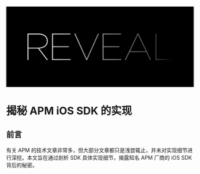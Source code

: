 <p align="center">

<img src="Images/banner.jpg" alt="Reveal" title="Reveal"/>

</p>

# 揭秘 APM iOS SDK 的实现

## 前言

有关 APM 的技术文章非常多，但大部分文章都只是浅尝辄止，并未对实现细节进行深挖。本文旨在通过剖析 SDK 具体实现细节，揭露知名 APM 厂商的 iOS SDK 背后的秘密。